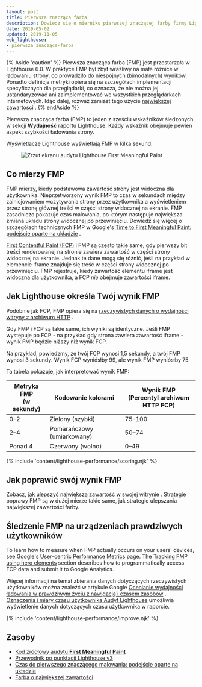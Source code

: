 ```yaml
---
layout: post
title: Pierwsza znacząca farba
description: Dowiedz się o mierniku pierwszej znaczącej farby firmy Lighthouse oraz o tym, jak ją mierzyć i optymalizować.
date: 2019-05-02
updated: 2019-11-05
web_lighthouse:
- pierwsza znacząca-farba
---
```


{% Aside 'caution' %} Pierwsza znacząca farba (FMP) jest przestarzała w Lighthouse 6.0. W praktyce FMP był zbyt wrażliwy na małe różnice w ładowaniu strony, co prowadziło do niespójnych (bimodalnych) wyników. Ponadto definicja metryki opiera się na szczegółach implementacji specyficznych dla przeglądarki, co oznacza, że nie można jej ustandaryzować ani zaimplementować we wszystkich przeglądarkach internetowych. Idąc dalej, rozważ zamiast tego użycie [największej zawartości](/largest-contentful-paint/) . {% endAside %}

Pierwsza znacząca farba (FMP) to jeden z sześciu wskaźników śledzonych w sekcji **Wydajność** raportu Lighthouse. Każdy wskaźnik obejmuje pewien aspekt szybkości ładowania strony.

Wyświetlacze Lighthouse wyświetlają FMP w kilka sekund:

<figure class="w-figure"><img class="w-screenshot" src="first-meaningful-paint.png" alt="Zrzut ekranu audytu Lighthouse First Meaningful Paint"></figure>

## Co mierzy FMP

FMP mierzy, kiedy podstawowa zawartość strony jest widoczna dla użytkownika. Nieprzetworzony wynik FMP to czas w sekundach między zainicjowaniem wczytywania strony przez użytkownika a wyświetleniem przez stronę głównej treści w części strony widocznej na ekranie. FMP zasadniczo pokazuje czas malowania, po którym następuje największa zmiana układu strony widocznej po przewinięciu. Dowiedz się więcej o szczegółach technicznych FMP w Google's [Time to First Meaningful Paint: podejście oparte na układzie](https://docs.google.com/document/d/1BR94tJdZLsin5poeet0XoTW60M0SjvOJQttKT-JK8HI/view) .

[First Contentful Paint (FCP)](/first-contentful-paint) i FMP są często takie same, gdy pierwszy bit treści renderowanej na stronie zawiera zawartość w części strony widocznej na ekranie. Jednak te dane mogą się różnić, jeśli na przykład w elemencie iframe znajduje się treść w części strony widocznej po przewinięciu. FMP rejestruje, kiedy zawartość elementu iframe jest widoczna dla użytkownika, a FCP *nie* obejmuje zawartości iframe.

## Jak Lighthouse określa Twój wynik FMP

Podobnie jak FCP, FMP opiera się na [rzeczywistych danych o wydajności witryny z archiwum HTTP](https://httparchive.org/reports/loading-speed#fcp) .

Gdy FMP i FCP są takie same, ich wyniki są identyczne. Jeśli FMP występuje po FCP - na przykład gdy strona zawiera zawartość iframe - wynik FMP będzie niższy niż wynik FCP.

Na przykład, powiedzmy, że twój FCP wynosi 1,5 sekundy, a twój FMP wynosi 3 sekundy. Wynik FCP wyniósłby 99, ale wynik FMP wyniósłby 75.

Ta tabela pokazuje, jak interpretować wynik FMP:

<div class="w-table-wrapper">
  <table>
    <thead>
      <tr>
        <th>Metryka FMP<br> (w sekundy)</th>
        <th>Kodowanie kolorami</th>
        <th>Wynik FMP<br> (Percentyl archiwum HTTP FCP)</th>
      </tr>
    </thead>
    <tbody>
      <tr>
        <td>0–2</td>
        <td>Zielony (szybki)</td>
        <td>75–100</td>
      </tr>
      <tr>
        <td>2–4</td>
        <td>Pomarańczowy (umiarkowany)</td>
        <td>50–74</td>
      </tr>
      <tr>
        <td>Ponad 4</td>
        <td>Czerwony (wolno)</td>
        <td>0–49</td>
      </tr>
    </tbody>
  </table>
</div>

{% include 'content/lighthouse-performance/scoring.njk' %}

## Jak poprawić swój wynik FMP

Zobacz, [jak ulepszyć największą zawartość w swojej witrynie] . Strategie poprawy FMP są w dużej mierze takie same, jak strategie ulepszania największej zawartości farby.

## Śledzenie FMP na urządzeniach prawdziwych użytkowników

To learn how to measure when FMP actually occurs on your users' devices, see Google's [User-centric Performance Metrics] page. The [Tracking FMP using hero elements] section describes how to programmatically access FCP data and submit it to Google Analytics.

Więcej informacji na temat zbierania danych dotyczących rzeczywistych użytkowników można znaleźć w artykule Google [Ocenianie wydajności ładowania w prawdziwym życiu z nawigacją i czasem zasobów](https://developers.google.com/web/fundamentals/performance/navigation-and-resource-timing/) . [Oznaczenia i miary czasu użytkownika Audyt Lighthouse](/user-timings) umożliwia wyświetlenie danych dotyczących czasu użytkownika w raporcie.

{% include 'content/lighthouse-performance/improve.njk' %}

## Zasoby

- [Kod źródłowy audytu **First Meaningful Paint**](https://github.com/GoogleChrome/lighthouse/blob/master/lighthouse-core/audits/metrics/first-meaningful-paint.js)
- [Przewodnik po punktacji Lighthouse v3](https://developers.google.com/web/tools/lighthouse/v3/scoring)
- [Czas do pierwszego znaczącego malowania: podejście oparte na układzie](https://docs.google.com/document/d/1BR94tJdZLsin5poeet0XoTW60M0SjvOJQttKT-JK8HI/view)
- [Farba o największej zawartości](/largest-contentful-paint)


[User-centric Performance Metrics]: https://developers.google.com/web/fundamentals/performance/user-centric-performance-metrics
[Tracking FMP using hero elements]: https://developers.google.com/web/fundamentals/performance/user-centric-performance-metrics#tracking_fmp_using_hero_elements
[jak ulepszyć największą zawartość w swojej witrynie]: /largest-contentful-paint#how-to-improve-largest-contentful-paint-on-your-site